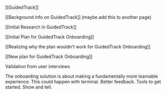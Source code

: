 [[GuidedTrack]]

[[Background info on GuidedTrack]] (maybe add this to another page)

[[Initial Research in GuidedTrack]]

[[Initial Plan for GuidedTrack Onboarding]]

[[Realizing why the plan wouldn't work for GuidedTrack Onboarding]]

[[New plan for GuidedTrack Onboarding]]

Validation from user interviews

The onboarding solution is about making a fundamentally more learnable experience. This could happen with terminal. Better feedback. Tools to get started. Show and tell. 
